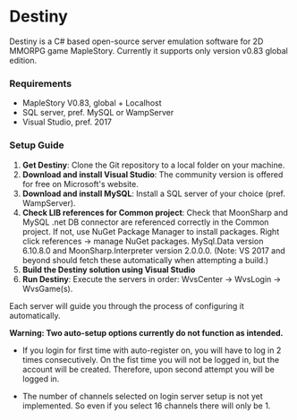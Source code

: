 # Destiny

Destiny is a C# based open-source server emulation software for 2D MMORPG game MapleStory. Currently it supports only version v0.83 global edition.

### Requirements
- MapleStory V0.83, global + Localhost
- SQL server, pref. MySQL or WampServer
- Visual Studio, pref. 2017

### Setup Guide
1. **Get Destiny**: Clone the Git repository to a local folder on your machine.
2. **Download and install Visual Studio**: The community version is offered for free on Microsoft's website.
3. **Download and install MySQL**: Install a SQL server of your choice (pref. WampServer).
4. **Check LIB references for Common project**: Check that MoonSharp and MySQL .net DB connector are referenced correctly in the Common project. If not, use NuGet Package Manager to install packages. Right click references -> manage NuGet packages. MySql.Data version 6.10.8.0 and MoonSharp.Interpreter version 2.0.0.0. (Note: VS 2017 and beyond should fetch these automatically when attempting a build.)  
4. **Build the Destiny solution using Visual Studio**
5. **Run Destiny**: Execute the servers in order: WvsCenter -> WvsLogin -> WvsGame(s).

Each server will guide you through the process of configuring it automatically.

**Warning: Two auto-setup options currently do not function as intended.**
- If you login for first time with auto-register on, you will have to log in 2 times consecutively. On the fist time you will not be logged in, but the account will be created. Therefore, upon second attempt you will be logged in.

- The number of channels selected on login server setup is not yet implemented. So even if you select 16 channels there will only be 1.
